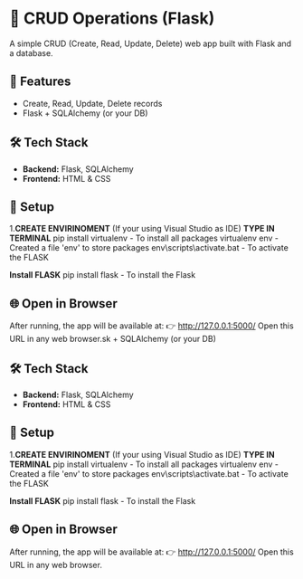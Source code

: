 # 📝 CRUD Operations (Flask)

A simple CRUD (Create, Read, Update, Delete) web app built with Flask and a database.

## 🚀 Features
- Create, Read, Update, Delete records
- Flask + SQLAlchemy (or your DB)

## 🛠 Tech Stack
- **Backend:** Flask, SQLAlchemy
- **Frontend:** HTML & CSS

## 📂 Setup
1.**CREATE ENVIRINOMENT** (If your using Visual Studio as IDE) 
**TYPE IN TERMINAL**
pip install virtualenv     - To install all packages
virtualenv env             - Created a file 'env' to store packages
env\scripts\activate.bat   - To activate the FLASK

**Install FLASK**
pip install flask          - To install the Flask

## 🌐 Open in Browser

After running, the app will be available at:
👉 http://127.0.0.1:5000/
Open this URL in any web browser.sk + SQLAlchemy (or your DB)

## 🛠 Tech Stack
- **Backend:** Flask, SQLAlchemy
- **Frontend:** HTML & CSS

## 📂 Setup
1.**CREATE ENVIRINOMENT** (If your using Visual Studio as IDE) 
**TYPE IN TERMINAL**
pip install virtualenv     - To install all packages
virtualenv env             - Created a file 'env' to store packages
env\scripts\activate.bat   - To activate the FLASK

**Install FLASK**
pip install flask          - To install the Flask

## 🌐 Open in Browser

After running, the app will be available at: 
👉 http://127.0.0.1:5000/
Open this URL in any web browser.
